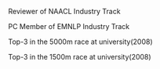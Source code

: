 Reviewer of NAACL Industry Track

PC Member of EMNLP Industry Track

Top-3 in the 5000m race at university(2008)

Top-3 in the 1500m race at university(2008)
